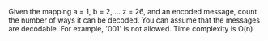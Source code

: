 Given the mapping a = 1, b = 2, ... z = 26, and an encoded message, count the number of ways it can be decoded. You can assume that the messages are decodable. For example, '001' is not allowed.
Time complexity is O(n)
